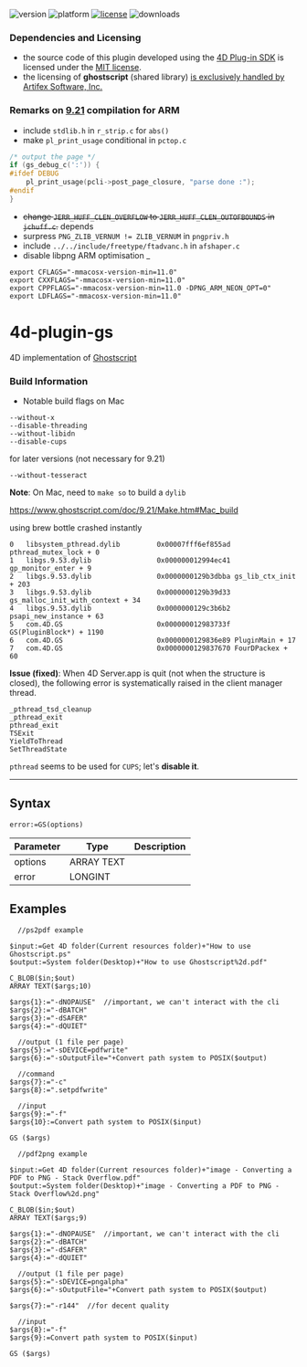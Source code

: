 ![version](https://img.shields.io/badge/version-18%2B-EB8E5F)
![platform](https://img.shields.io/static/v1?label=platform&message=mac-intel%20|%20mac-arm%20|%20win-64&color=blue)
[![license](https://img.shields.io/github/license/miyako/4d-plugin-gs)](LICENSE)
![downloads](https://img.shields.io/github/downloads/miyako/4d-plugin-gs/total)

### Dependencies and Licensing

* the source code of this plugin developed using the [4D Plug-in SDK](https://github.com/4d/4D-Plugin-SDK) is licensed under the [MIT license](https://github.com/miyako/4d-plugin-gs/blob/master/LICENSE).
* the licensing of **ghostscript** (shared library) [is exclusively handled by Artifex Software, Inc.](https://www.ghostscript.com/licensing/index.html)

### Remarks on [9.21](https://github.com/ArtifexSoftware/ghostpdl-downloads/releases/tag/gs921) compilation for ARM

* include `stdlib.h` in `r_strip.c` for `abs()`
* make `pl_print_usage` conditional in `pctop.c`

```c
/* output the page */
if (gs_debug_c(':')) {
#ifdef DEBUG
    pl_print_usage(pcli->post_page_closure, "parse done :");
#endif
}
```

* ~~change `JERR_HUFF_CLEN_OVERFLOW` to `JERR_HUFF_CLEN_OUTOFBOUNDS` in `jchuff.c`.~~ depends
* surpress `PNG_ZLIB_VERNUM != ZLIB_VERNUM` in `pngpriv.h`
* include `../../include/freetype/ftadvanc.h` in `afshaper.c` 
* disable libpng ARM optimisation 
_
```
export CFLAGS="-mmacosx-version-min=11.0"
export CXXFLAGS="-mmacosx-version-min=11.0"
export CPPFLAGS="-mmacosx-version-min=11.0 -DPNG_ARM_NEON_OPT=0"
export LDFLAGS="-mmacosx-version-min=11.0"
```

# 4d-plugin-gs
4D implementation of [Ghostscript](https://www.ghostscript.com)

### Build Information

* Notable build flags on Mac

```
--without-x 
--disable-threading 
--without-libidn
--disable-cups
```

for later versions (not necessary for 9.21)

```
--without-tesseract
```

**Note**: On Mac, need to ``make so`` to build a ``dylib``

https://www.ghostscript.com/doc/9.21/Make.htm#Mac_build

using brew bottle crashed instantly

```
0   libsystem_pthread.dylib       	0x00007fff6ef855ad pthread_mutex_lock + 0
1   libgs.9.53.dylib              	0x000000012994ec41 gp_monitor_enter + 9
2   libgs.9.53.dylib              	0x0000000129b3dbba gs_lib_ctx_init + 203
3   libgs.9.53.dylib              	0x0000000129b39d33 gs_malloc_init_with_context + 34
4   libgs.9.53.dylib              	0x0000000129c3b6b2 psapi_new_instance + 63
5   com.4D.GS                     	0x000000012983733f GS(PluginBlock*) + 1190
6   com.4D.GS                     	0x0000000129836e89 PluginMain + 17
7   com.4D.GS                     	0x0000000129837670 FourDPackex + 60
```

**Issue (fixed)**: When 4D Server.app is quit (not when the structure is closed), the following error is systematically raised in the client manager thread.

```
_pthread_tsd_cleanup
_pthread_exit
pthread_exit
TSExit
YieldToThread
SetThreadState
```

``pthread`` seems to be used for ``CUPS``; let's __disable it__.

---

## Syntax

```
error:=GS(options)
```

Parameter|Type|Description
------------|------------|----
options|ARRAY TEXT|
error|LONGINT|

## Examples

```
  //ps2pdf example

$input:=Get 4D folder(Current resources folder)+"How to use Ghostscript.ps"
$output:=System folder(Desktop)+"How to use Ghostscript%2d.pdf"

C_BLOB($in;$out)
ARRAY TEXT($args;10)

$args{1}:="-dNOPAUSE"  //important, we can't interact with the cli
$args{2}:="-dBATCH"
$args{3}:="-dSAFER"
$args{4}:="-dQUIET"

  //output (1 file per page)
$args{5}:="-sDEVICE=pdfwrite"
$args{6}:="-sOutputFile="+Convert path system to POSIX($output)

  //command
$args{7}:="-c"
$args{8}:=".setpdfwrite"

  //input
$args{9}:="-f"
$args{10}:=Convert path system to POSIX($input)

GS ($args)
```

```
  //pdf2png example

$input:=Get 4D folder(Current resources folder)+"image - Converting a PDF to PNG - Stack Overflow.pdf"
$output:=System folder(Desktop)+"image - Converting a PDF to PNG - Stack Overflow%2d.png"

C_BLOB($in;$out)
ARRAY TEXT($args;9)

$args{1}:="-dNOPAUSE"  //important, we can't interact with the cli
$args{2}:="-dBATCH"
$args{3}:="-dSAFER"
$args{4}:="-dQUIET"

  //output (1 file per page)
$args{5}:="-sDEVICE=pngalpha"
$args{6}:="-sOutputFile="+Convert path system to POSIX($output)

$args{7}:="-r144"  //for decent quality

  //input
$args{8}:="-f"
$args{9}:=Convert path system to POSIX($input)

GS ($args)
```
